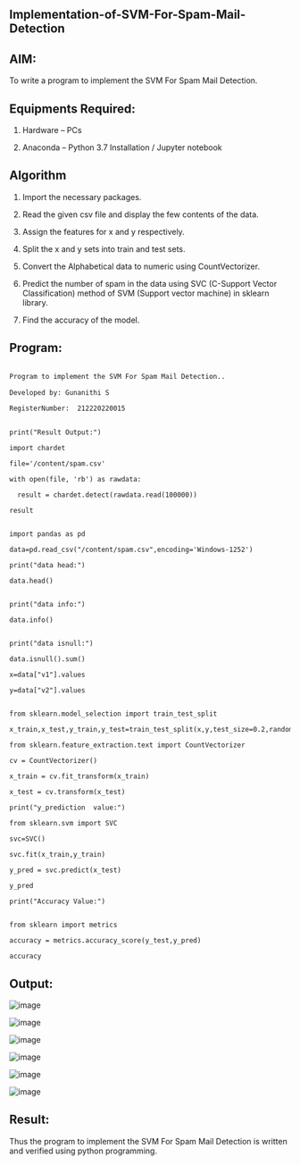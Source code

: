## Implementation-of-SVM-For-Spam-Mail-Detection

## AIM:

To write a program to implement the SVM For Spam Mail Detection.

## Equipments Required:

1. Hardware – PCs

2. Anaconda – Python 3.7 Installation / Jupyter notebook

## Algorithm

1. Import the necessary packages.  

2. Read the given csv file and display the few contents of the data.  

3. Assign the features for x and y respectively.  

4. Split the x and y sets into train and test sets.  

5. Convert the Alphabetical data to numeric using CountVectorizer.  

6. Predict the number of spam in the data using SVC (C-Support Vector Classification) method of SVM (Support vector machine) in sklearn library.  

7. Find the accuracy of the model.  

## Program:

```txt

Program to implement the SVM For Spam Mail Detection..

Developed by: Gunanithi S

RegisterNumber:  212220220015

```

```py3

print("Result Output:")

import chardet 

file='/content/spam.csv'

with open(file, 'rb') as rawdata:

  result = chardet.detect(rawdata.read(100000))

result

```

```py3

import pandas as pd

data=pd.read_csv("/content/spam.csv",encoding='Windows-1252')

print("data head:")

data.head()

```

```py3

print("data info:")

data.info()

```

```py3

print("data isnull:")

data.isnull().sum()

x=data["v1"].values

y=data["v2"].values

```

```py3

from sklearn.model_selection import train_test_split

x_train,x_test,y_train,y_test=train_test_split(x,y,test_size=0.2,random_state=0)

from sklearn.feature_extraction.text import CountVectorizer

cv = CountVectorizer()

x_train = cv.fit_transform(x_train)

x_test = cv.transform(x_test)

print("y_prediction  value:")

from sklearn.svm import SVC

svc=SVC()

svc.fit(x_train,y_train)

y_pred = svc.predict(x_test)

y_pred

print("Accuracy Value:")

```

```py3

from sklearn import metrics

accuracy = metrics.accuracy_score(y_test,y_pred)

accuracy

```

## Output:

![image](https://github.com/Dhanush12022004/Implementation-of-SVM-For-Spam-Mail-Detection/assets/128135558/98d6402d-65d4-4322-8fa0-9d3dca2dc3e0)

![image](https://github.com/Dhanush12022004/Implementation-of-SVM-For-Spam-Mail-Detection/assets/128135558/cd750f0f-c118-448a-a4b7-b9e552cd7f48)

![image](https://github.com/Dhanush12022004/Implementation-of-SVM-For-Spam-Mail-Detection/assets/128135558/669425c1-ad85-4052-a5cf-22fccaf3e40c)

![image](https://github.com/Dhanush12022004/Implementation-of-SVM-For-Spam-Mail-Detection/assets/128135558/01826e8f-0504-4042-8b12-781c43f62bab)

![image](https://github.com/Dhanush12022004/Implementation-of-SVM-For-Spam-Mail-Detection/assets/128135558/af49926b-1c7c-43e2-9ddf-6621f0a2d3f0)

![image](https://github.com/Dhanush12022004/Implementation-of-SVM-For-Spam-Mail-Detection/assets/128135558/c3fa6109-f0c3-401a-a7fb-41f939df9ea4)

## Result:

Thus the program to implement the SVM For Spam Mail Detection is written and verified using python programming.
